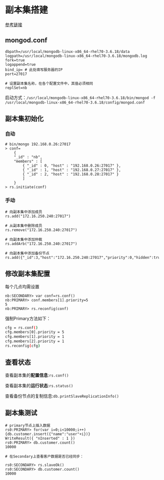 # 副本集搭建

[参考链接](https://blog.csdn.net/pengjunlee/article/details/84101732)

## mongod.conf

```
dbpath=/usr/local/mongodb-linux-x86_64-rhel70-3.6.18/data
logpath=/usr/local/mongodb-linux-x86_64-rhel70-3.6.18/mongodb.log
fork=true
logappend=true
bind_ip= # 此处填写服务器的IP
port=27017
 
# 设置副本集名称，在各个配置文件中，其值必须相同
replSet=nb
```



启动方式：`/usr/local/mongodb-linux-x86_64-rhel70-3.6.18/bin/mongod -f /usr/local/mongodb-linux-x86_64-rhel70-3.6.18/config/mongod.conf`

## 副本集初始化

### 自动

```
# bin/mongo 192.168.0.26:27017
> conf=
    {
    "_id" : "nb",
    "members" : [
        { "_id" : 0, "host" : "192.168.0.26:27017" },
        { "_id" : 1, "host" : "192.168.0.27:27017" },
        { "_id" : 2, "host" : "192.168.0.28:27017" }
        ]
    }
> rs.initiate(conf)
```

### 手动

```
# 向副本集中添加成员
rs.add("172.16.250.240:27017")
 
# 从副本集中删除成员
rs.remove("172.16.250.240:27017")
 
# 向副本集中添加仲裁
rs.addArb("172.16.250.240:27017")
 
# 向副本集中添加备份节点
rs.add({"_id":3,"host":"172.16.250.240:27017","priority":0,"hidden":true})
```

## 修改副本集配置

每个几点均需设置

```
nb:SECONDARY> var conf=rs.conf()
nb:PRIMARY> conf.members[1].priority=5
5
nb:PRIMARY> rs.reconfig(conf)
```

强制Primary方法如下：

```bash
cfg = rs.conf()
cfg.members[0].priority = 5
cfg.members[1].priority = 1
cfg.members[2].priority = 1
rs.reconfig(cfg)
```

## 查看状态

查看副本集的**配置信息**:`rs.conf()`

查看副本集的**运行状态**:`rs.status()`

查看备份节点的复制信息:`db.printSlaveReplicationInfo()`

## 副本集测试

```
# primary节点上插入数据
rs0:PRIMARY> for(var i=0;i<10000;i++){db.customer.insert({"name":"user"+i})}
WriteResult({ "nInserted" : 1 })
rs0:PRIMARY> db.customer.count()
10000

# 在Secondary上查看客户数据是否已经同步：

rs0:SECONDARY> rs.slaveOk()
rs0:SECONDARY> db.customer.count()
10000
```

